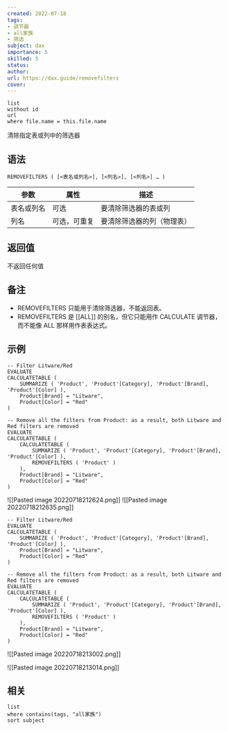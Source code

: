 ```yaml
---
created: 2022-07-18
tags: 
- 调节器 
- all家族
- 筛选
subject: dax
importance: 5
skilled: 5
status:
author:
url: https://dax.guide/removefilters
cover: 
---
```


```dataview
list 
without id
url
where file.name = this.file.name
```
清除指定表或列中的筛选器

## 语法

```DAX
REMOVEFILTERS ( [<表名或列名>], [<列名>], [<列名>] … )
```

|参数|属性|描述|
|-|-|-|
|表名或列名|可选|要清除筛选器的表或列|
|列名|可选，可重复|要清除筛选器的列（物理表）|

## 返回值

不返回任何值

## 备注

-   REMOVEFILTERS 只能用于清除筛选器，不能返回表。
-   REMOVEFILTERS 是 [[ALL]] 的别名，但它只能用作 CALCULATE 调节器，而不能像 ALL 那样用作表表达式。

## 示例

```DAX
-- Filter Litware/Red
EVALUATE
CALCULATETABLE (
    SUMMARIZE ( 'Product', 'Product'[Category], 'Product'[Brand], 'Product'[Color] ),
    Product[Brand] = "Litware",
    Product[Color] = "Red"
)

-- Remove all the filters from Product: as a result, both Litware and Red filters are removed
EVALUATE
CALCULATETABLE (
    CALCULATETABLE (
        SUMMARIZE ( 'Product', 'Product'[Category], 'Product'[Brand], 'Product'[Color] ),
        REMOVEFILTERS ( 'Product' )
    ),
    Product[Brand] = "Litware",
    Product[Color] = "Red"
)
```

![[Pasted image 20220718212624.png]]
![[Pasted image 20220718212635.png]]

```dax
-- Filter Litware/Red
EVALUATE
CALCULATETABLE (
    SUMMARIZE ( 'Product', 'Product'[Category], 'Product'[Brand], 'Product'[Color] ),
    Product[Brand] = "Litware",
    Product[Color] = "Red"
)
 
-- Remove all the filters from Product: as a result, both Litware and Red filters are removed
EVALUATE
CALCULATETABLE (
    CALCULATETABLE (
        SUMMARIZE ( 'Product', 'Product'[Category], 'Product'[Brand], 'Product'[Color] ),
        REMOVEFILTERS ( 'Product' )
    ),
    Product[Brand] = "Litware",
    Product[Color] = "Red"
)
```
![[Pasted image 20220718213002.png]]

![[Pasted image 20220718213014.png]]
## 相关
```dataview
list 
where contains(tags, "all家族")
sort subject
```
